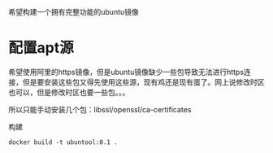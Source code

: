 希望构建一个拥有完整功能的ubuntu镜像
# 配置apt源

希望使用阿里的https镜像，但是ubuntu镜像缺少一些包导致无法进行https连接，但是要安装这些包又得先使用这些源，现有鸡还是现有蛋了。网上说修改时区也可以，但是修改时区也要一些包。。。

所以只能手动安装几个包：libssl/openssl/ca-certificates

构建
```shell
docker build -t ubuntool:0.1 .
```